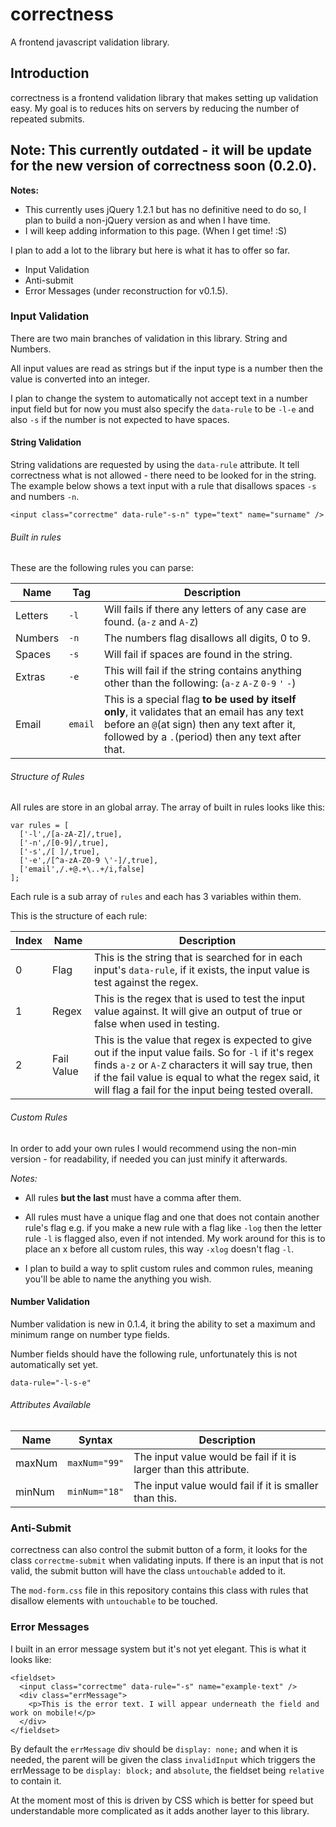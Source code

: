 # correctness
A frontend javascript validation library.

## Introduction

correctness is a frontend validation library that makes setting up validation easy. My goal is to reduces hits on servers by reducing the number of repeated submits.

## Note: This currently outdated - it will be update for the new version of correctness soon (0.2.0).

**Notes:**
* This currently uses jQuery 1.2.1 but has no definitive need to do so, I plan to build a non-jQuery version as and when I have time.
* I will keep adding information to this page. (When I get time! :S)

I plan to add a lot to the library but here is what it has to offer so far.

* Input Validation
* Anti-submit
* Error Messages (under reconstruction for v0.1.5).

### Input Validation

There are two main branches of validation in this library. String and Numbers.

All input values are read as strings but if the input type is a number then the value is converted into an integer.

I plan to change the system to automatically not accept text in a number input field but for now you must also specify the `data-rule` to be `-l-e` and also `-s` if the number is not expected to have spaces.

#### String Validation

String validations are requested by using the `data-rule` attribute. It tell correctness what is not allowed - there need to be looked for in the string. The example below shows a text input with a rule that disallows spaces `-s` and numbers `-n`.

    <input class="correctme" data-rule"-s-n" type="text" name="surname" />

###### Built in rules

These are the following rules you can parse:

Name|Tag|Description
----|---|-----------
Letters|`-l`|Will fails if there any letters of any case are found. (`a-z` and `A-Z`)
Numbers|`-n`|The numbers flag disallows all digits, 0 to 9.
Spaces|`-s`|Will fail if spaces are found in the string.
Extras|`-e`|This will fail if the string contains anything other than the following: (`a-z` `A-Z` `0-9` `'` `-`)
Email|`email`|This is a special flag **to be used by itself only**, it validates that an email has any text before an `@`(at sign) then any text after it, followed by a `.`(period) then any text after that.

###### Structure of Rules

All rules are store in an global array. The array of built in rules looks like this:

    var rules = [
      ['-l',/[a-zA-Z]/,true],
      ['-n',/[0-9]/,true],
      ['-s',/[ ]/,true],
      ['-e',/[^a-zA-Z0-9 \'-]/,true],
      ['email',/.+@.+\..+/i,false]
    ];

Each rule is a sub array of `rules` and each has 3 variables within them.

This is the structure of each rule:

Index|Name|Description
---|---|---
0|Flag|This is the string that is searched for in each input's `data-rule`, if it exists, the input value is test against the regex.
1|Regex|This is the regex that is used to test the input value against. It will give an output of true or false when used in testing.
2|Fail Value|This is the value that regex is expected to give out if the input value fails. So for `-l` if it's regex finds `a-z` or `A-Z` characters it will say true, then if the fail value is equal to what the regex said, it will flag a fail for the input being tested overall.

###### Custom Rules

In order to add your own rules I would recommend using the non-min version - for readability, if needed you can just minify it afterwards.

*Notes:*

* All rules **but the last** must have a comma after them.

* All rules must have a unique flag and one that does not contain another rule's flag e.g. if you make a new rule with a flag like `-log` then the letter rule `-l` is flagged also, even if not intended. My work around for this is to place an x before all custom rules, this way `-xlog` doesn't flag `-l`.

* I plan to build a way to split custom rules and common rules, meaning you'll be able to name the anything you wish.

#### Number Validation

Number validation is new in 0.1.4, it bring the ability to set a maximum and minimum range on number type fields.

Number fields should have the following rule, unfortunately this is not automatically set yet.

`data-rule="-l-s-e"`

###### Attributes Available

Name|Syntax|Description
---|---|--
maxNum|`maxNum="99"`|The input value would be fail if it is larger than this attribute.
minNum|`minNum="18"`|The input value would fail if it is smaller than this.

### Anti-Submit

correctness can also control the submit button of a form, it looks for the class `correctme-submit` when validating inputs. If there is an input that is not valid, the submit button will have the class `untouchable` added to it.

The `mod-form.css` file in this repository contains this class with rules that disallow elements with `untouchable` to be touched.

### Error Messages

I built in an error message system but it's not yet elegant. This is what it looks like:

    <fieldset>
      <input class="correctme" data-rule="-s" name="example-text" />
      <div class="errMessage">
        <p>This is the error text. I will appear underneath the field and work on mobile!</p>
      </div>
    </fieldset>

By default the `errMessage` div should be `display: none;` and when it is needed, the parent will be given the class `invalidInput` which triggers the errMessage to be `display: block;` and `absolute`, the fieldset being `relative` to contain it.

At the moment most of this is driven by CSS which is better for speed but understandable more complicated as it adds another layer to this library.
